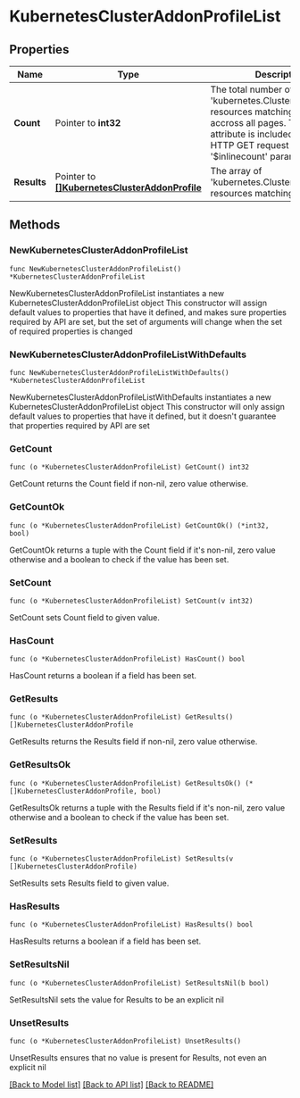 # KubernetesClusterAddonProfileList

## Properties

Name | Type | Description | Notes
------------ | ------------- | ------------- | -------------
**Count** | Pointer to **int32** | The total number of &#39;kubernetes.ClusterAddonProfile&#39; resources matching the request, accross all pages. The &#39;Count&#39; attribute is included when the HTTP GET request includes the &#39;$inlinecount&#39; parameter. | [optional] 
**Results** | Pointer to [**[]KubernetesClusterAddonProfile**](KubernetesClusterAddonProfile.md) | The array of &#39;kubernetes.ClusterAddonProfile&#39; resources matching the request. | [optional] 

## Methods

### NewKubernetesClusterAddonProfileList

`func NewKubernetesClusterAddonProfileList() *KubernetesClusterAddonProfileList`

NewKubernetesClusterAddonProfileList instantiates a new KubernetesClusterAddonProfileList object
This constructor will assign default values to properties that have it defined,
and makes sure properties required by API are set, but the set of arguments
will change when the set of required properties is changed

### NewKubernetesClusterAddonProfileListWithDefaults

`func NewKubernetesClusterAddonProfileListWithDefaults() *KubernetesClusterAddonProfileList`

NewKubernetesClusterAddonProfileListWithDefaults instantiates a new KubernetesClusterAddonProfileList object
This constructor will only assign default values to properties that have it defined,
but it doesn't guarantee that properties required by API are set

### GetCount

`func (o *KubernetesClusterAddonProfileList) GetCount() int32`

GetCount returns the Count field if non-nil, zero value otherwise.

### GetCountOk

`func (o *KubernetesClusterAddonProfileList) GetCountOk() (*int32, bool)`

GetCountOk returns a tuple with the Count field if it's non-nil, zero value otherwise
and a boolean to check if the value has been set.

### SetCount

`func (o *KubernetesClusterAddonProfileList) SetCount(v int32)`

SetCount sets Count field to given value.

### HasCount

`func (o *KubernetesClusterAddonProfileList) HasCount() bool`

HasCount returns a boolean if a field has been set.

### GetResults

`func (o *KubernetesClusterAddonProfileList) GetResults() []KubernetesClusterAddonProfile`

GetResults returns the Results field if non-nil, zero value otherwise.

### GetResultsOk

`func (o *KubernetesClusterAddonProfileList) GetResultsOk() (*[]KubernetesClusterAddonProfile, bool)`

GetResultsOk returns a tuple with the Results field if it's non-nil, zero value otherwise
and a boolean to check if the value has been set.

### SetResults

`func (o *KubernetesClusterAddonProfileList) SetResults(v []KubernetesClusterAddonProfile)`

SetResults sets Results field to given value.

### HasResults

`func (o *KubernetesClusterAddonProfileList) HasResults() bool`

HasResults returns a boolean if a field has been set.

### SetResultsNil

`func (o *KubernetesClusterAddonProfileList) SetResultsNil(b bool)`

 SetResultsNil sets the value for Results to be an explicit nil

### UnsetResults
`func (o *KubernetesClusterAddonProfileList) UnsetResults()`

UnsetResults ensures that no value is present for Results, not even an explicit nil

[[Back to Model list]](../README.md#documentation-for-models) [[Back to API list]](../README.md#documentation-for-api-endpoints) [[Back to README]](../README.md)



